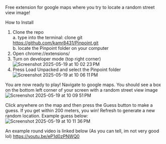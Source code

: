 Free extension for google maps where you try to locate a random street view image!

How to Install
1. Clone the repo                                  
   a. type into the terminal: clone git https://github.com/kamr8431/Pinpoint.git                                          
   b. locate the Pinpoint folder on your computer
2. Open chrome://extensions/
3. Turn on developer mode (top right corner)
![Screenshot 2025-05-19 at 10 02 23 PM](https://github.com/user-attachments/assets/15f95e35-f84b-4494-940b-601b93cf0a69)
4. Press Load Unpacked and select the Pinpoint folder
![Screenshot 2025-05-19 at 10 06 11 PM](https://github.com/user-attachments/assets/11e0ff7c-4ce2-4946-852f-22df837ca06e)

You are now ready to play! Navigate to google maps. You should see a box on the bottom left corner of your screen with a random street view image
![Screenshot 2025-05-19 at 10 09 51 PM](https://github.com/user-attachments/assets/d5e70d28-7687-44b1-a714-fc4fd7b4aae4)

Click anywhere on the map and then press the Guess button to make a guess. If you get within 200 meters, you win! Refresh to generate a new random location. Example guess below:
![Screenshot 2025-05-19 at 10 11 36 PM](https://github.com/user-attachments/assets/61b604a1-0340-4fab-859c-29ddf648063d)

An example round video is linked below (As you can tell, im not very good lol)
https://youtu.be/eP1d0zPNWQ0

